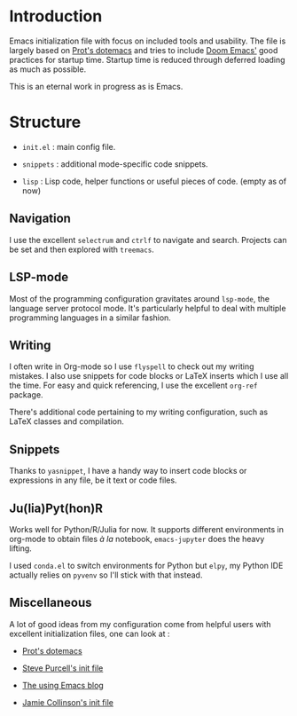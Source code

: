 # Introduction

Emacs initialization file with focus on included tools and
usability. The file is largely based on [Prot's
dotemacs](https://protesilaos.com/dotemacs/) and tries to include
[Doom
Emacs'](https://github.com/hlissner/doom-emacs/blob/develop/docs/faq.org#how-does-doom-start-up-so-quickly)
good practices for startup time. Startup time is reduced through
deferred loading as much as possible.

This is an eternal work in progress as is Emacs. 

# Structure

- `init.el` : main config file.
  
- `snippets` : additional mode-specific code snippets. 

- `lisp` : Lisp code, helper functions or useful pieces of code.
  (empty as of now)


## Navigation

I use the excellent `selectrum` and `ctrlf` to navigate and
search. Projects can be set and then explored with `treemacs`.

## LSP-mode

Most of the programming configuration gravitates around `lsp-mode`,
the language server protocol mode. It's particularly helpful to
deal with multiple programming languages in a similar fashion.

## Writing

I often write in Org-mode so I use `flyspell` to check out my writing
mistakes. I also use snippets for code blocks or LaTeX inserts which I
use all the time. For easy and quick referencing, I use the excellent
`org-ref` package. 

There's additional code pertaining to my writing configuration, such
as LaTeX classes and compilation. 

## Snippets

Thanks to `yasnippet`, I have a handy way to insert code blocks or
expressions in any file, be it text or code files.

## Ju(lia)Pyt(hon)R

Works well for Python/R/Julia for now. It supports different
environments in org-mode to obtain files *à la* notebook,
`emacs-jupyter` does the heavy lifting. 

I used `conda.el` to switch environments for Python but `elpy`, my
Python IDE actually relies on `pyvenv` so I'll stick with that
instead.

## Miscellaneous

A lot of good ideas from my configuration come from helpful users
with excellent initialization files, one can look at : 

- [Prot's dotemacs](https://protesilaos.com/dotemacs/)

- [Steve Purcell's init file](https://github.com/purcell/emacs.d)

- [The using Emacs blog](https://cestlaz.github.io/stories/emacs/)

- [Jamie Collinson's init file](https://jamiecollinson.com/blog/my-emacs-config/)




